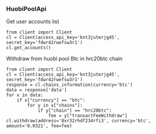 ### HuobiPoolApi


Get user accounts list
```
from client import Client
cl = Client(access_api_key='knt3juterjg45', secret_key='fdwr42rwefsw3r1')
cl.get_accounts()
```

Withdraw from huobi pool Btc in hrc20btc chain
```
from client import Client
cl = Client(access_api_key='knt3juterjg45', secret_key='fdwr42rwefsw3r1')
response = cl.chains_information(currency='btc')
data = response['data']
for x in data:
    if x["currency"] == "btc":
        for y in x["chains"]:
            if y["chain"] == "hrc20btc":
                fee = y["transactFeeWithdraw"]
cl.withdraw(address='0xr32rhdf234rfi3', currency='btc', amount='0.0321', fee=fee)
```
